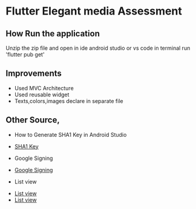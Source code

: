 # Flutter Elegant media Assessment



## How Run the application

Unzip the zip file and open in ide android studio or vs code in terminal run 'flutter pub get'

## Improvements
  * Used MVC Architecture 
  * Used reusable widget
  * Texts,colors,images declare in separate file


## Other Source,
* How to Generate SHA1 Key in Android Studio
- [SHA1 Key](https://youtu.be/WJm63i0jj0c)
* Google Signing
- [Google Signing](https://firebase.flutter.dev/docs/auth/social/)
* List view
- [List view](https://stackoverflow.com/questions/73864080/how-to-fetch-data-from-rest-api-and-display-on-listview-flutter)
- [List view](https://medium.com/@ashishpimpre/how-to-fetch-data-from-an-api-and-display-it-in-listview-in-flutter-770863f85959)

